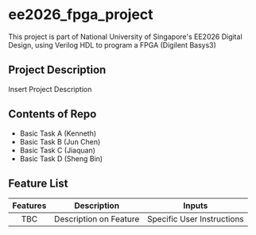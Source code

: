 # ee2026_fpga_project
This project is part of National University of Singapore's EE2026 Digital Design, using Verilog HDL to program a FPGA (Digilent Basys3)

## Project Description
Insert Project Description

## Contents of Repo
- Basic Task A (Kenneth)
- Basic Task B (Jun Chen)
- Basic Task C (Jiaquan)
- Basic Task D (Sheng Bin)

## Feature List
| Features | Description | Inputs |
| :---: | --- | --- |
| TBC | Description on Feature | Specific User Instructions |
